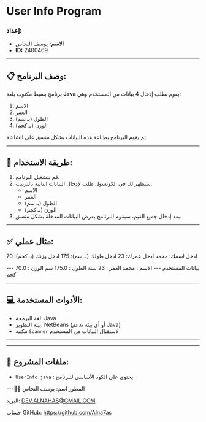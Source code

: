 # User Info Program

### إعداد:  
- **الاسم:** يوسف النحاس  
- **ID:** 2400469  

---

## 📋 وصف البرنامج:
برنامج بسيط مكتوب بلغة **Java** يقوم بطلب إدخال 4 بيانات من المستخدم وهي:
1. الاسم  
2. العمر  
3. الطول (بـ سم)  
4. الوزن (بـ كجم)  

ثم يقوم البرنامج بطباعة هذه البيانات بشكل منسق على الشاشة.

---

## 📜 طريقة الاستخدام:
1. قم بتشغيل البرنامج.
2. سيظهر لك في الكونسول طلب لإدخال البيانات التالية بالترتيب:
   - الاسم
   - العمر
   - الطول (بـ سم)
   - الوزن (بـ كجم)
3. بعد إدخال جميع القيم، سيقوم البرنامج بعرض البيانات المدخلة بشكل منسق.

---

## ✅ مثال عملي:

ادخل اسمك: محمد ادخل عمرك: 23 ادخل طولك (بـ سم): 175 ادخل وزنك (بـ كجم): 70

--- بيانات المستخدم --- الاسم : محمد العمر : 23 سنة الطول : 175.0 سم الوزن : 70.0 كجم

---

## 💻 الأدوات المستخدمة:
- لغة البرمجة: Java  
- بيئة التطوير: NetBeans (أو أي بيئة تدعم Java)  
- مكتبة `Scanner` لاستقبال البيانات من المستخدم

---


---

## 📌 ملفات المشروع:
- `UserInfo.java` : يحتوي على الكود الأساسي للبرنامج.

---👨‍💻 المطور
اسم: يوسف النحاس

البريد: DEV.ALNAHAS@GMAIL.COM

حساب GitHub: https://github.com/Alna7as


